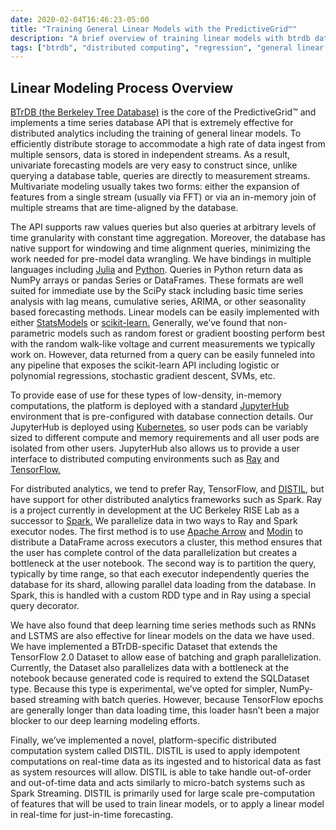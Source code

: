 ```yaml
---
date: 2020-02-04T16:46:23-05:00
title: "Training General Linear Models with the PredictiveGrid™"
description: "A brief overview of training linear models with btrdb data"
tags: ["btrdb", "distributed computing", "regression", "general linear models"]
---
```


## Linear Modeling Process Overview

[BTrDB (the Berkeley Tree Database)](http://sdb.cs.berkeley.edu/sdb/btrdb.php#) is the core of the PredictiveGrid™ and implements a time series database API that is extremely effective for distributed analytics including the training of general linear models. To efficiently distribute storage to accommodate a high rate of data ingest from multiple sensors, data is stored in independent streams. As a result, univariate forecasting models are very easy to construct since, unlike querying a database table, queries are directly to measurement streams. Multivariate modeling usually takes two forms: either the expansion of features from a single stream (usually via FFT) or via an in-memory join of multiple streams that are time-aligned by the database.

The API supports raw values queries but also queries at arbitrary levels of time granularity with constant time aggregation. Moreover, the database has native support for windowing and time alignment queries, minimizing the work needed for pre-model data wrangling. We have bindings in multiple languages including [Julia](https://pingthingsio.github.io/BTrDB.jl/v5.6/) and [Python](https://btrdb.readthedocs.io/en/latest/). Queries in Python return data as NumPy arrays or pandas Series or DataFrames. These formats are well suited for immediate use by the SciPy stack including basic time series analysis with lag means, cumulative series, ARIMA, or other seasonality based forecasting methods. Linear models can be easily implemented with either [StatsModels](https://www.statsmodels.org/stable/index.html) or [scikit-learn.](https://scikit-learn.org/stable/) Generally, we’ve found that non-parametric models such as random forest or gradient boosting perform best with the random walk-like voltage and current measurements we typically work on. However, data returned from a query can be easily funneled into any pipeline that exposes the scikit-learn API including logistic or polynomial regressions, stochastic gradient descent, SVMs, etc.

To provide ease of use for these types of low-density, in-memory computations, the platform is deployed with a standard [JupyterHub](https://jupyterhub.readthedocs.io/en/stable/) environment that is pre-configured with database connection details. Our JupyterHub is deployed using [Kubernetes](https://kubernetes.io/), so user pods can be variably sized to different compute and memory requirements and all user pods are isolated from other users. JupyterHub also allows us to provide a user interface to distributed computing environments such as [Ray](https://rise.cs.berkeley.edu/projects/ray/) and [TensorFlow.](https://www.tensorflow.org/)

For distributed analytics, we tend to prefer Ray, TensorFlow, and [DISTIL](https://escholarship.org/content/qt61w8z66w/qt61w8z66w.pdf), but have support for other distributed analytics frameworks such as Spark. Ray is a project currently in development at the UC Berkeley RISE Lab as a successor to [Spark.](https://spark.apache.org/) We parallelize data in two ways to Ray and Spark executor nodes. The first method is to use [Apache Arrow](https://arrow.apache.org/) and [Modin](https://modin.readthedocs.io/en/latest/) to distribute a DataFrame across executors a cluster, this method ensures that the user has complete control of the data parallelization but creates a bottleneck at the user notebook. The second way is to partition the query, typically by time range, so that each executor independently queries the database for its shard, allowing parallel data loading from the database. In Spark, this is handled with a custom RDD type and in Ray using a special query decorator.

We have also found that deep learning time series methods such as RNNs and LSTMS are also effective for linear models on the data we have used. We have implemented a BTrDB-specific Dataset that extends the TensorFlow 2.0 Dataset to allow ease of batching and graph parallelization. Currently, the Dataset also parallelizes data with a bottleneck at the notebook because generated code is required to extend the SQLDataset type. Because this type is experimental, we’ve opted for simpler, NumPy-based streaming with batch queries. However, because TensorFlow epochs are generally longer than data loading time, this loader hasn’t been a major blocker to our deep learning modeling efforts.

Finally, we’ve implemented a novel, platform-specific distributed computation system called DISTIL. DISTIL is used to apply idempotent computations on real-time data as its ingested and to historical data as fast as system resources will allow. DISTIL is able to take handle out-of-order and out-of-time data and acts similarly to micro-batch systems such as Spark Streaming. DISTIL is primarily used for large scale pre-computation of features that will be used to train linear models, or to apply a linear model in real-time for just-in-time forecasting.

